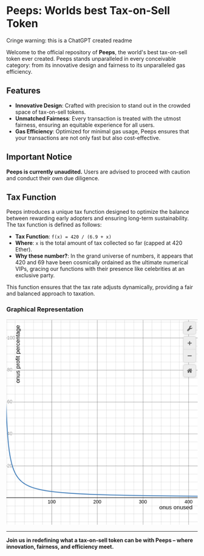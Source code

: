 # Peeps: Worlds best Tax-on-Sell Token

Cringe warning: this is a ChatGPT created readme

Welcome to the official repository of **Peeps**, the world's best tax-on-sell token ever created. Peeps stands unparalleled in every conceivable category: from its innovative design and fairness to its unparalleled gas efficiency. 

## Features

- **Innovative Design**: Crafted with precision to stand out in the crowded space of tax-on-sell tokens.
- **Unmatched Fairness**: Every transaction is treated with the utmost fairness, ensuring an equitable experience for all users.
- **Gas Efficiency**: Optimized for minimal gas usage, Peeps ensures that your transactions are not only fast but also cost-effective.

## Important Notice

**Peeps is currently unaudited.** Users are advised to proceed with caution and conduct their own due diligence.

## Tax Function

Peeps introduces a unique tax function designed to optimize the balance between rewarding early adopters and ensuring long-term sustainability. The tax function is defined as follows:

- **Tax Function**: `f(x) = 420 / (6.9 + x)`
- **Where**: `x` is the total amount of tax collected so far (capped at 420 Ether).
- **Why these number?**: In the grand universe of numbers, it appears that 420 and 69 have been cosmically ordained as the ultimate numerical VIPs, gracing our functions with their presence like celebrities at an exclusive party.

This function ensures that the tax rate adjusts dynamically, providing a fair and balanced approach to taxation.

### Graphical Representation

![Onus Chart](https://github.com/fico23/peeps/blob/main/onus_chart.png)


---

**Join us in redefining what a tax-on-sell token can be with Peeps – where innovation, fairness, and efficiency meet.**
